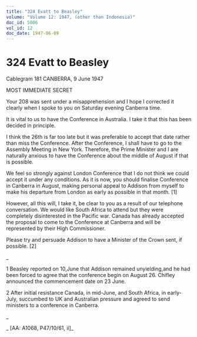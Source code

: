 ```yaml
---
title: "324 Evatt to Beasley"
volume: "Volume 12: 1947, (other than Indonesia)"
doc_id: 5006
vol_id: 12
doc_date: 1947-06-09
---
```


# 324 Evatt to Beasley

Cablegram 181 CANBERRA, 9 June 1947

MOST IMMEDIATE SECRET

Your 208 was sent under a misapprehension and I hope I corrected it clearly when I spoke to you on Saturday evening Canberra time.

It is vital to us to have the Conference in Australia. I take it that this has been decided in principle.

I think the 26th is far too late but it was preferable to accept that date rather than miss the Conference. After the Conference, I shall have to go to the Assembly Meeting in New York. Therefore, the Prime Minister and I are naturally anxious to have the Conference about the middle of August if that is possible.

We feel so strongly against London Conference that I do not think we could accept it under any conditions. As it is now, you should finalise Conference in Canberra in August, making personal appeal to Addison from myself to make his departure from London as early as possible in that month. [1]

However, all this will, I take it, be clear to you as a result of our telephone conversation. We would like South Africa to attend but they were completely disinterested in the Pacific war. Canada has already accepted the proposal to come to the Conference at Canberra and will be represented by their High Commissioner.

Please try and persuade Addison to have a Minister of the Crown sent, if possible. [2]

_

1 Beasley reported on 10,June that Addison remained unyielding,and he had been forced to agree that the conference begin on August 26. Chifley announced the commencement date on 23 June.

2 After initial resistance Canada, in mid-June, and South Africa, in early-July, succumbed to UK and Australian pressure and agreed to send ministers to a conference in Canberra.

_

_ [AA: A1068, P47/10/61, ii]_
